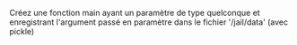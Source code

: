 Créez une fonction main ayant un paramètre de type quelconque et enregistrant l'argument passé en paramètre dans le fichier '/jail/data' (avec pickle)